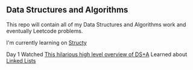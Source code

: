 ## Data Structures and Algorithms

This repo will contain all of my Data Structures and Algorithms work and eventually Leetcode problems.

I'm currently learning on [Structy](https://www.structy.net/)

Day 1
Watched [This hilarious high level overview of DS+A](https://www.youtube.com/watch?v=oz9cEqFynHU)
Learned about [Linked Lists](https://github.com/TallSoup/DSA-Practice-and-Leetcode/blob/main/linkedList.js)
